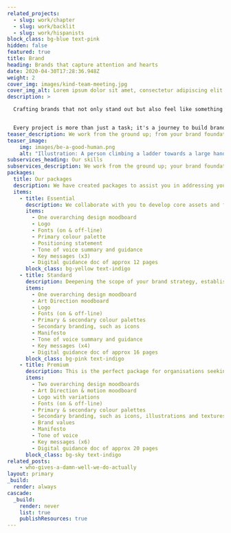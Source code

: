 ```yaml
---
related_projects:
  - slug: work/chapter
  - slug: work/backlit
  - slug: work/hispanists
block_class: bg-blue text-pink
hidden: false
featured: true
title: Brand
heading: Brands that capture attention and hearts
date: 2020-04-30T17:28:36.948Z
weight: 2
cover_img: images/kind-team-meeting.jpg
cover_img_alt: Lorem ipsum dolor sit amet, consectetur adipiscing elit. Proin sed aliquam nunc, quis condimentum eros.
description: >

  Crafting brands that not only stand out but also feel like something you can truly believe in, we ensure they become something you can truly be a part of.


  Every project is more than just a task; it's a journey to build brands that are unique entities, instilling a profound sense of belonging. Committed to exceeding expectations, we reject the ordinary and strive for exceptional outcomes.
teaser_description: We work from the ground up; from your brand foundations, personality, values all the way to the final output. A carefully crafted, cohesive, thought through brand identity, that has longevity, creativity and truly reflects who you are as an organisation.
teaser_image:
    img: images/be-a-good-human.png
    alt: "Illustration: A person climbing a ladder towards a large hand"
subservices_heading: Our skills
subservices_description: We work from the ground up; your brand foundations, personality, values, design style all the way up to the final output of a carefully crafted brand identity
packages:
  title: Our packages
  description: We have created packages to assist you in addressing your specific needs. Additionally, we offer bespoke packages, which we can tailor to your requirements once we have a clear understanding of your needs
  items:
    - title: Essential
      description: We collaborate with you to develop core assets and features essential for launching your brand or achieving a fresh look that aligns with your organisation and aspirations. All managed efficiently and remotely.
      items:
        - One overarching design moodboard 
        - Logo 
        - Fonts (on & off-line)
        - Primary colour palette
        - Positioning statement
        - Tone of voice summary and guidance
        - Key messages (x3)
        - Digital guidance doc of approx 12 pages
      block_class: bg-yellow text-indigo
    - title: Standard
      description: Deepening the scope of your brand strategy, establishing robust messaging foundations, and crafting supportive design elements for future marketing and communication needs. A cohesive approach to shaping your new brand.
      items:
        - One overarching design moodboard
        - Art Direction moodboard 
        - Logo 
        - Fonts (on & off-line)
        - Primary & secondary colour palettes
        - Secondary branding, such as icons
        - Manifesto
        - Tone of voice summary and guidance
        - Key messages (x4)
        - Digital guidance doc of approx 16 pages
      block_class: bg-pink text-indigo
    - title: Premium
      description: This is the perfect package for organisations seeking a comprehensive and detailed brand identity. Build strong foundations through tone of voice and messaging, encompassing a broad spectrum of brand design elements, along with ideas for imagery and motion.
      items:
        - Two overarching design moodboards
        - Art Direction & motion moodboard 
        - Logo with variations 
        - Fonts (on & off-line)
        - Primary & secondary colour palettes
        - Secondary branding, such as icons, illustrations and textures
        - Brand values
        - Manifesto
        - Tone of voice
        - Key messages (x6)
        - Digital guidance doc of approx 20 pages
      block_class: bg-sky text-indigo
related_posts:
    - who-gives-a-damn-well-we-do-actually
layout: primary
_build:
  render: always
cascade:
  _build:
    render: never
    list: true
    publishResources: true
---
```

